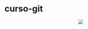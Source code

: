 # curso-git

<p align= "center">
<a href= "https://github.com/Jonatasrocha2/curso-git">
    <img src= "logo2.jhp">
    </a>
</p>

